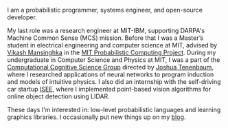 I am a probabilistic programmer, systems engineer, and open-source developer.

My last role was a research engineer at MIT-IBM, supporting DARPA's Machine Common Sense (MCS) mission. Before that I was a Master’s student in electrical engineering and computer science at MIT, advised by [Vikash Mansinghka](http://probcomp.csail.mit.edu/principal-investigator/) in the [MIT Probabilistic Computing Project](http://probcomp.csail.mit.edu/). During my undergraduate in Computer Science and Physics at MIT, I was a part of the [Computational Cognitive Science Group](http://cocosci.mit.edu/) directed by [Joshua Tenenbaum](https://web.mit.edu/cocosci/josh.html), where I researched applications of neural networks to program induction and models of intuitive physics. I also did an internship with the self-driving car startup [ISEE](https://www.isee.ai/), where I implemented point-based vision algorithms for online object detection using LIDAR.

These days I'm interested in: low-level probabilistic languages and learning graphics libraries. I occasionally put new things up on my [blog](blog).